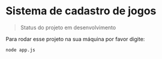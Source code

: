 <h1> Sistema de cadastro de jogos </h1>

>Status do projeto em desenvolvimento

Para rodar esse projeto na sua máquina por favor digite:

```
node app.js
```
